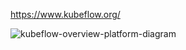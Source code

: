 
<https://www.kubeflow.org/>


![kubeflow-overview-platform-diagram](/Users/han/espoir/quiland-ai/img/kubeflow-diagram.svg)

<!-- https://www.kubeflow.org/docs/images/kubeflow-overview-platform-diagram.svg -->

